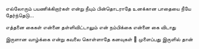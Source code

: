 எல்லோரும் பயணிக்கிறார்கள் என்று
நீயும் பின்தொடராதே
உனக்கான பாதையை
நீயே தேர்ந்தெடு...

எத்தனை கைகள்
என்னை தள்ளிவிட்டாலும்
என் நம்பிக்கை
என்னை கை விடாது

இருளான வாழ்க்கை என்று
கவலை கொள்ளாதே
கனவுகள் 💭 முளைப்பது இருளில் தான்
